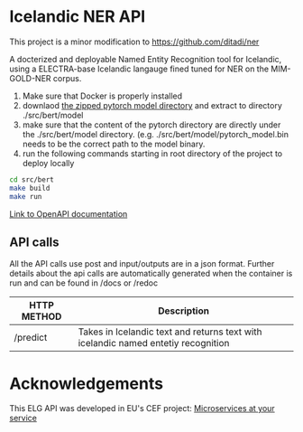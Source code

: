 # Icelandic NER API 

This project is a minor modification to https://github.com/ditadi/ner

A docterized and deployable Named Entity Recognition tool for Icelandic, using a ELECTRA-base Icelandic langauge fined tuned for NER on the MIM-GOLD-NER corpus. 


1) Make sure that Docker is properly installed
2) downlaod [the zipped pytorch model directory](https://drive.google.com/file/d/1ymquVvgU1b5sDZRimVRZtEQ1-hAMlz_H/view?usp=sharing) and extract to directory ./src/bert/model
3) make sure that the content of the pytorch directory are directly under the ./src/bert/model directory. (e.g. ./src/bert/model/pytorch_model.bin needs to be the correct path to the model binary. 
4) run the following commands starting in root directory of the project to deploy locally

```bash
cd src/bert
make build
make run
```

[Link to OpenAPI documentation](https://app.swaggerhub.com/apis/asmundur10/icelandic-ner-electra/1.0.0)


## API calls
All the API calls use post and input/outputs are in a json format.
Further details about the api calls are automatically generated when the container is run and can be found in /docs or /redoc

| HTTP METHOD | Description |
| ----------- | --------------- |
| /predict | Takes in Icelandic text and returns text with icelandic named entetiy recognition |

# Acknowledgements
This ELG API was developed in EU's CEF project: [Microservices at your service](https://www.lingsoft.fi/en/microservices-at-your-service-bridging-gap-between-nlp-research-and-industry)

